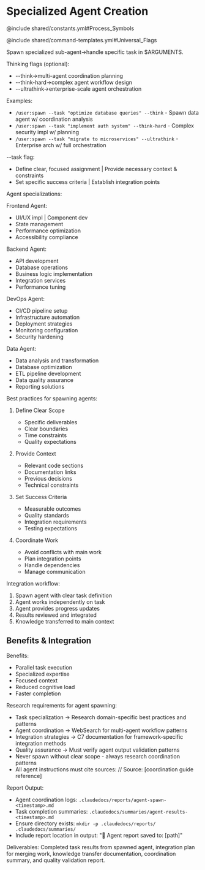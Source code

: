 # Specialized Agent Creation

@include shared/constants.yml#Process_Symbols

@include shared/command-templates.yml#Universal_Flags

Spawn specialized sub-agent→handle specific task in $ARGUMENTS.

Thinking flags (optional):
- --think→multi-agent coordination planning
- --think-hard→complex agent workflow design
- --ultrathink→enterprise-scale agent orchestration

Examples:
- `/user:spawn --task "optimize database queries" --think` - Spawn data agent w/ coordination analysis
- `/user:spawn --task "implement auth system" --think-hard` - Complex security impl w/ planning
- `/user:spawn --task "migrate to microservices" --ultrathink` - Enterprise arch w/ full orchestration

--task flag:
- Define clear, focused assignment | Provide necessary context & constraints
- Set specific success criteria | Establish integration points

Agent specializations:

Frontend Agent:
- UI/UX impl | Component dev
- State management
- Performance optimization
- Accessibility compliance

Backend Agent:
- API development
- Database operations
- Business logic implementation
- Integration services
- Performance tuning

DevOps Agent:
- CI/CD pipeline setup
- Infrastructure automation
- Deployment strategies
- Monitoring configuration
- Security hardening

Data Agent:
- Data analysis and transformation
- Database optimization
- ETL pipeline development
- Data quality assurance
- Reporting solutions

Best practices for spawning agents:

1. Define Clear Scope
   - Specific deliverables
   - Clear boundaries
   - Time constraints
   - Quality expectations

2. Provide Context
   - Relevant code sections
   - Documentation links
   - Previous decisions
   - Technical constraints

3. Set Success Criteria
   - Measurable outcomes
   - Quality standards
   - Integration requirements
   - Testing expectations

4. Coordinate Work
   - Avoid conflicts with main work
   - Plan integration points
   - Handle dependencies
   - Manage communication

Integration workflow:
1. Spawn agent with clear task definition
2. Agent works independently on task
3. Agent provides progress updates
4. Results reviewed and integrated
5. Knowledge transferred to main context

## Benefits & Integration

Benefits:
- Parallel task execution
- Specialized expertise
- Focused context
- Reduced cognitive load
- Faster completion

Research requirements for agent spawning:
- Task specialization → Research domain-specific best practices and patterns
- Agent coordination → WebSearch for multi-agent workflow patterns
- Integration strategies → C7 documentation for framework-specific integration methods
- Quality assurance → Must verify agent output validation patterns
- Never spawn without clear scope - always research coordination patterns
- All agent instructions must cite sources: // Source: [coordination guide reference]

Report Output:
- Agent coordination logs: `.claudedocs/reports/agent-spawn-<timestamp>.md`
- Task completion summaries: `.claudedocs/summaries/agent-results-<timestamp>.md`
- Ensure directory exists: `mkdir -p .claudedocs/reports/ .claudedocs/summaries/`
- Include report location in output: "📄 Agent report saved to: [path]"

Deliverables: Completed task results from spawned agent, integration plan for merging work, knowledge transfer documentation, coordination summary, and quality validation report.